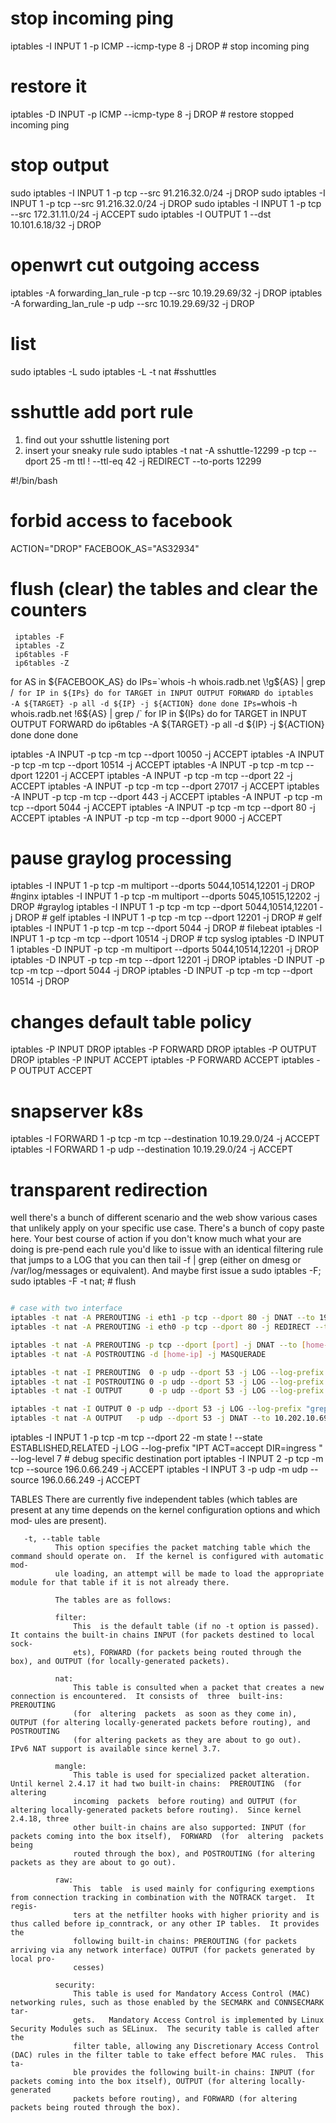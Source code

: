 # stop incoming ping
iptables -I INPUT 1 -p ICMP --icmp-type 8 -j DROP # stop incoming ping
# restore it
iptables -D INPUT   -p ICMP --icmp-type 8 -j DROP # restore stopped incoming ping

# stop output
sudo iptables -I INPUT 1 -p tcp --src 91.216.32.0/24 -j DROP
sudo iptables -I INPUT 1 -p tcp --src 91.216.32.0/24 -j DROP
sudo iptables -I INPUT 1 -p tcp --src 172.31.11.0/24 -j ACCEPT
sudo iptables -I OUTPUT 1 --dst 10.101.6.18/32 -j DROP

# openwrt cut outgoing access
iptables -A forwarding_lan_rule -p tcp --src 10.19.29.69/32 -j DROP
iptables -A forwarding_lan_rule -p udp --src 10.19.29.69/32 -j DROP


# list
sudo iptables -L
sudo iptables -L -t nat #sshuttles

# sshuttle add port rule
1) find out your sshuttle listening port
2) insert your sneaky rule
sudo iptables -t nat -A sshuttle-12299 -p tcp --dport 25 -m ttl ! --ttl-eq 42 -j REDIRECT --to-ports 12299


#!/bin/bash
# forbid access to facebook
ACTION="DROP"
FACEBOOK_AS="AS32934"
# flush (clear) the tables and clear the counters
     iptables -F
     iptables -Z
     ip6tables -F
     ip6tables -Z
for AS in ${FACEBOOK_AS}
do
  IPs=`whois -h whois.radb.net \!g${AS} | grep /`
  for IP in ${IPs}
  do
    for TARGET in INPUT OUTPUT FORWARD
    do
           iptables  -A ${TARGET} -p all -d ${IP} -j ${ACTION}
    done
  done
  IPs=`whois -h whois.radb.net \!6${AS} | grep /`
  for IP in ${IPs}
  do
    for TARGET in INPUT OUTPUT FORWARD
    do
           ip6tables  -A ${TARGET} -p all -d ${IP} -j ${ACTION}
    done
  done
done


iptables -A INPUT -p tcp -m tcp --dport 10050 -j ACCEPT
iptables -A INPUT -p tcp -m tcp --dport 10514 -j ACCEPT
iptables -A INPUT -p tcp -m tcp --dport 12201 -j ACCEPT
iptables -A INPUT -p tcp -m tcp --dport 22 -j ACCEPT
iptables -A INPUT -p tcp -m tcp --dport 27017 -j ACCEPT
iptables -A INPUT -p tcp -m tcp --dport 443 -j ACCEPT
iptables -A INPUT -p tcp -m tcp --dport 5044 -j ACCEPT
iptables -A INPUT -p tcp -m tcp --dport 80 -j ACCEPT
iptables -A INPUT -p tcp -m tcp --dport 9000 -j ACCEPT

# pause graylog processing
iptables -I INPUT 1 -p tcp -m multiport --dports 5044,10514,12201 -j DROP #nginx
iptables -I INPUT 1 -p tcp -m multiport --dports 5045,10515,12202 -j DROP #graylog
iptables -I INPUT 1 -p tcp -m tcp --dport 5044,10514,12201 -j DROP # gelf
iptables -I INPUT 1 -p tcp -m tcp --dport 12201 -j DROP # gelf
iptables -I INPUT 1 -p tcp -m tcp --dport 5044  -j DROP # filebeat
iptables -I INPUT 1 -p tcp -m tcp --dport 10514 -j DROP # tcp syslog
iptables -D INPUT 1
iptables -D INPUT   -p tcp -m multiport --dports 5044,10514,12201 -j DROP
iptables -D INPUT   -p tcp -m tcp --dport 12201 -j DROP
iptables -D INPUT   -p tcp -m tcp --dport 5044  -j DROP
iptables -D INPUT   -p tcp -m tcp --dport 10514  -j DROP

# changes default table policy
iptables -P INPUT DROP
iptables -P FORWARD DROP
iptables -P OUTPUT DROP
iptables -P INPUT ACCEPT
iptables -P FORWARD ACCEPT
iptables -P OUTPUT ACCEPT

# snapserver k8s
iptables -I FORWARD 1 -p tcp -m tcp --destination 10.19.29.0/24 -j ACCEPT
iptables -I FORWARD 1 -p udp --destination 10.19.29.0/24 -j ACCEPT

# transparent redirection
well there's a bunch of different scenario and the web show various cases that unlikely apply on your
specific use case. There's a bunch of copy paste here. Your best course of action if you don't
know much what your are doing is pre-pend each rule you'd like to issue with an identical filtering
rule that jumps to a LOG that you can then tail -f | grep (either on dmesg or /var/log/messages or
equivalent). And maybe first issue a
sudo iptables -F; sudo iptables -F -t nat; # flush
```sh

# case with two interface
iptables -t nat -A PREROUTING -i eth1 -p tcp --dport 80 -j DNAT --to 192.168.1.1:3128
iptables -t nat -A PREROUTING -i eth0 -p tcp --dport 80 -j REDIRECT --to-port 3128

iptables -t nat -A PREROUTING -p tcp --dport [port] -j DNAT --to [home-ip]:[port]
iptables -t nat -A POSTROUTING -d [home-ip] -j MASQUERADE

iptables -t nat -I PREROUTING  0 -p udp --dport 53 -j LOG --log-prefix "grepme prerouting "  --log-level 6
iptables -t nat -I POSTROUTING 0 -p udp --dport 53 -j LOG --log-prefix "grepme postrouting " --log-level 6
iptables -t nat -I OUTPUT      0 -p udp --dport 53 -j LOG --log-prefix "grepme output "      --log-level 6

iptables -t nat -I OUTPUT 0 -p udp --dport 53 -j LOG --log-prefix "grepme output "      --log-level 6
iptables -t nat -A OUTPUT   -p udp --dport 53 -j DNAT --to 10.202.10.69:5353 # <-- this redirect to dnsmasq worked for me
```

iptables -I INPUT 1 -p tcp -m tcp --dport 22 -m state ! --state ESTABLISHED,RELATED -j LOG --log-prefix "IPT ACT=accept DIR=ingress " --log-level 7 # debug specific destination port
iptables -I INPUT 2 -p tcp -m tcp --source 196.0.66.249 -j ACCEPT
iptables -I INPUT 3 -p udp -m udp --source 196.0.66.249 -j ACCEPT

TABLES
       There  are currently five independent tables (which tables are present at any time depends on the kernel configuration options and which mod‐
       ules are present).

       -t, --table table
              This option specifies the packet matching table which the command should operate on.  If the kernel is configured with automatic  mod‐
              ule loading, an attempt will be made to load the appropriate module for that table if it is not already there.

              The tables are as follows:

              filter:
                  This  is the default table (if no -t option is passed). It contains the built-in chains INPUT (for packets destined to local sock‐
                  ets), FORWARD (for packets being routed through the box), and OUTPUT (for locally-generated packets).

              nat:
                  This table is consulted when a packet that creates a new connection is encountered.  It consists of  three  built-ins:  PREROUTING
                  (for  altering  packets  as soon as they come in), OUTPUT (for altering locally-generated packets before routing), and POSTROUTING
                  (for altering packets as they are about to go out).  IPv6 NAT support is available since kernel 3.7.

              mangle:
                  This table is used for specialized packet alteration.  Until kernel 2.4.17 it had two built-in chains:  PREROUTING  (for  altering
                  incoming  packets  before routing) and OUTPUT (for altering locally-generated packets before routing).  Since kernel 2.4.18, three
                  other built-in chains are also supported: INPUT (for packets coming into the box itself),  FORWARD  (for  altering  packets  being
                  routed through the box), and POSTROUTING (for altering packets as they are about to go out).

              raw:
                  This  table  is used mainly for configuring exemptions from connection tracking in combination with the NOTRACK target.  It regis‐
                  ters at the netfilter hooks with higher priority and is thus called before ip_conntrack, or any other IP tables.  It provides  the
                  following built-in chains: PREROUTING (for packets arriving via any network interface) OUTPUT (for packets generated by local pro‐
                  cesses)

              security:
                  This table is used for Mandatory Access Control (MAC) networking rules, such as those enabled by the SECMARK and CONNSECMARK  tar‐
                  gets.   Mandatory Access Control is implemented by Linux Security Modules such as SELinux.  The security table is called after the
                  filter table, allowing any Discretionary Access Control (DAC) rules in the filter table to take effect before MAC rules.  This ta‐
                  ble provides the following built-in chains: INPUT (for packets coming into the box itself), OUTPUT (for altering locally-generated
                  packets before routing), and FORWARD (for altering packets being routed through the box).
